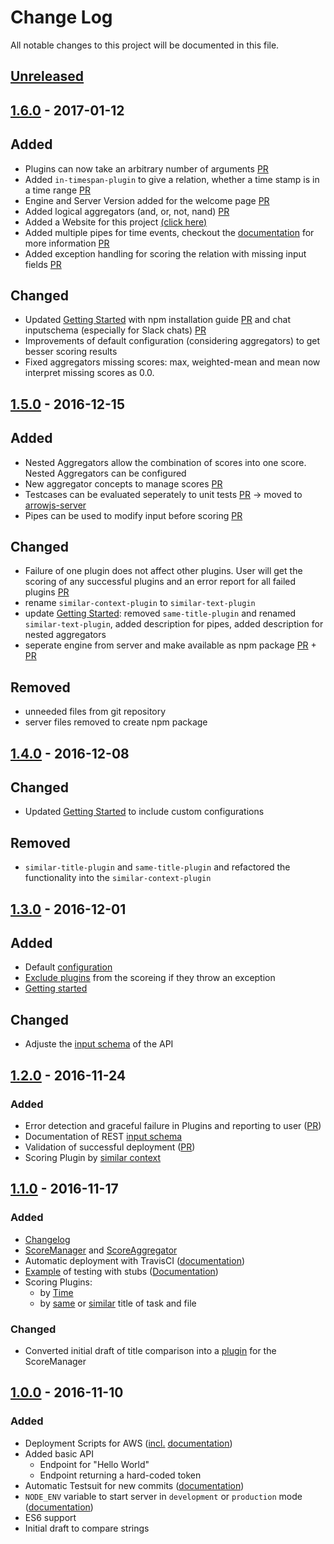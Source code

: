 # Change Log
All notable changes to this project will be documented in this file.

## [Unreleased](https://github.com/amos-ws16/amos-ws16-arrowjs/compare/sprint-08-release...dev)
## [1.6.0]() - 2017-01-12

## Added
- Plugins can now take an arbitrary number of arguments [PR](https://github.com/amos-ws16/amos-ws16-arrowjs/pull/62)
- Added `in-timespan-plugin` to give a relation, whether a time stamp is in a time range [PR](https://github.com/amos-ws16/amos-ws16-arrowjs/pull/62)
- Engine and Server Version added for the welcome page [PR](https://github.com/amos-ws16/amos-ws16-arrowjs-server/pull/7)
- Added logical aggregators (and, or, not, nand) [PR](https://github.com/amos-ws16/amos-ws16-arrowjs/pull/64)
- Added a Website for this project [(click here)](https://amos-ws16.github.io/amos-ws16-arrowjs/)
- Added multiple pipes for time events, checkout the [documentation](https://github.com/amos-ws16/amos-ws16-arrowjs/blob/master/docs/user-guide.md) for more information [PR](https://github.com/amos-ws16/amos-ws16-arrowjs/pull/65)
- Added exception handling for scoring the relation with missing input fields [PR](https://github.com/amos-ws16/amos-ws16-arrowjs/pull/63)

## Changed
- Updated [Getting Started](https://github.com/amos-ws16/amos-ws16-arrowjs/blob/master/docs/user-guide.md) with npm installation guide [PR](https://github.com/amos-ws16/amos-ws16-arrowjs/pull/71) and chat inputschema (especially for Slack chats) [PR](https://github.com/amos-ws16/amos-ws16-arrowjs/pull/69)
- Improvements of default configuration (considering aggregators) to get besser scoring results
- Fixed aggregators missing scores: max, weighted-mean and mean now interpret missing scores as 0.0.


## [1.5.0](https://github.com/amos-ws16/amos-ws16-arrowjs/releases/tag/sprint-08-release) - 2016-12-15

## Added
- Nested Aggregators allow the combination of scores into one score. Nested Aggregators can be configured
- New aggregator concepts to manage scores [PR](https://github.com/amos-ws16/amos-ws16-arrowjs/pull/52)
- Testcases can be evaluated seperately to unit tests [PR](https://github.com/amos-ws16/amos-ws16-arrowjs/pull/55) -> moved to [arrowjs-server](https://github.com/amos-ws16/amos-ws16-arrowjs-server)
- Pipes can be used to modify input before scoring [PR](https://github.com/amos-ws16/amos-ws16-arrowjs/pull/57)

## Changed
- Failure of one plugin does not affect other plugins. User will get the scoring of any successful plugins and an error report for all failed plugins [PR](https://github.com/amos-ws16/amos-ws16-arrowjs/pull/51)
- rename `similar-context-plugin` to `similar-text-plugin`
- update [Getting Started](https://github.com/amos-ws16/amos-ws16-arrowjs/blob/master/docs/user-guide.md): removed `same-title-plugin` and renamed `similar-text-plugin`, added description for pipes, added description for nested aggregators
- seperate engine from server and make available as npm package [PR](https://github.com/amos-ws16/amos-ws16-arrowjs/pull/58) + [PR](https://github.com/amos-ws16/amos-ws16-arrowjs-server/pull/2)

## Removed
- unneeded files from git repository
- server files removed to create npm package

## [1.4.0](https://github.com/amos-ws16/amos-ws16-arrowjs/releases/tag/sprint-07-release) - 2016-12-08

## Changed
- Updated [Getting Started](https://github.com/amos-ws16/amos-ws16-arrowjs/blob/master/docs/user-guide.md) to include custom configurations

## Removed
- `similar-title-plugin` and `same-title-plugin` and refactored the functionality into the `similar-context-plugin`

## [1.3.0](https://github.com/amos-ws16/amos-ws16-arrowjs/releases/tag/midproject-release) - 2016-12-01

## Added
- Default [configuration](https://github.com/amos-ws16/amos-ws16-arrowjs/blob/master/config/index.js)
- [Exclude plugins](https://github.com/amos-ws16/amos-ws16-arrowjs/pull/37) from the scoreing if they throw an exception
- [Getting started](https://github.com/amos-ws16/amos-ws16-arrowjs/blob/master/docs/user-guide.pdf)


## Changed
- Adjuste the [input schema](https://github.com/amos-ws16/amos-ws16-arrowjs/blob/master/docs/rest-api.md) of the API

## [1.2.0](https://github.com/amos-ws16/amos-ws16-arrowjs/releases/tag/sprint-05-release) - 2016-11-24

### Added
- Error detection and graceful failure in Plugins and reporting to user ([PR](https://github.com/amos-ws16/amos-ws16-arrowjs/pull/25))
- Documentation of REST [input schema](https://github.com/amos-ws16/amos-ws16-arrowjs/blob/master/docs/rest-api.md)
- Validation of successful deployment ([PR](https://github.com/amos-ws16/amos-ws16-arrowjs/pull/26))
- Scoring Plugin by [similar context](https://github.com/amos-ws16/amos-ws16-arrowjs/blob/master/lib/plugins/similar-context-plugin.js)

## [1.1.0](https://github.com/amos-ws16/amos-ws16-arrowjs/releases/tag/sprint-04-release) - 2016-11-17

### Added
- [Changelog](https://github.com/amos-ws16/amos-ws16-arrowjs/blob/master/CHANGELOG.md)
- [ScoreManager](https://github.com/amos-ws16/amos-ws16-arrowjs/blob/master/lib/score-aggregator.js) and [ScoreAggregator](https://github.com/amos-ws16/amos-ws16-arrowjs/blob/master/lib/score-aggregator.js)
- Automatic deployment with TravisCI ([documentation](https://github.com/amos-ws16/amos-ws16-arrowjs/blob/master/docs/aws-codedeploy.md))
- [Example](https://github.com/amos-ws16/amos-ws16-arrowjs/pull/14) of testing with stubs ([Documentation](https://github.com/amos-ws16/amos-ws16-arrowjs/blob/master/docs/development-guide.md#mockingstubbing-dependencies-in-tests))
- Scoring Plugins:
  - by [Time](https://github.com/amos-ws16/amos-ws16-arrowjs/blob/master/lib/plugins/close-time-plugin.js)
  - by [same](https://github.com/amos-ws16/amos-ws16-arrowjs/blob/master/lib/plugins/same-title-plugin.js) or [similar](https://github.com/amos-ws16/amos-ws16-arrowjs/blob/master/lib/plugins/similar-title-plugin.js) title of task and file

### Changed
- Converted initial draft of title comparison into a [plugin](https://github.com/amos-ws16/amos-ws16-arrowjs/pull/18) for the ScoreManager

## [1.0.0](https://github.com/amos-ws16/amos-ws16-arrowjs/releases/tag/sprint-03-release) - 2016-11-10

### Added
- Deployment Scripts for AWS ([incl.](https://github.com/amos-ws16/amos-ws16-arrowjs/blob/dev/docs/aws-codedeploy.md) [documentation](https://github.com/amos-ws16/amos-ws16-arrowjs/blob/dev/docs/aws-server-setup.md))
- Added basic API
  - Endpoint for "Hello World"
  - Endpoint returning a hard-coded token
- Automatic Testsuit for new commits ([documentation](https://github.com/amos-ws16/amos-ws16-arrowjs/blob/dev/docs/development-guide.md#tests))
- `NODE_ENV` variable to start server in `development` or `production` mode ([documentation](https://github.com/amos-ws16/amos-ws16-arrowjs/blob/dev/docs/development-guide.md#development-vs-production))
- ES6 support
- Initial draft to compare strings
